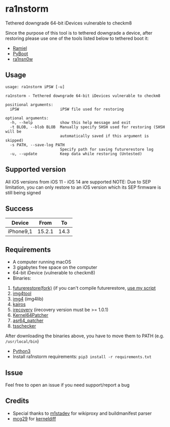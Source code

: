 # ra1nstorm
Tethered downgrade 64-bit iDevices vulnerable to checkm8

Since the purpose of this tool is to tethered downgrade a device, after restoring please use one of the tools listed below to tethered boot it:
* [Ramiel](https://github.com/MatthewPierson/Ramiel)
* [PyBoot](https://github.com/MatthewPierson/PyBoot)
* [ra1nsn0w](https://github.com/tihmstar/ra1nsn0w)
## Usage
```
usage: ra1nstorm iPSW [-u]

ra1nstorm - Tethered downgrade 64-bit iDevices vulnerable to checkm8

positional arguments:
  iPSW                  iPSW file used for restoring

optional arguments:
  -h, --help            show this help message and exit
  -t BLOB, --blob BLOB  Manually specify SHSH used for restoring (SHSH will be
                        automatically saved if this argument is skipped)
  -s PATH, --save-log PATH
                        Specify path for saving futurerestore log
  -u, --update          Keep data while restoring (Untested)
```
## Supported version
All iOS versions from iOS 11 - iOS 14 are supported
NOTE: Due to SEP limitation, you can only restore to an iOS version which its SEP firmware is still being signed
## Success
|  Device   |  From  |   To   |
|-----------|--------|--------|
| iPhone9,1 | 15.2.1 |  14.3  |
## Requirements
* A computer running macOS
* 3 gigabytes free space on the computer
* 64-bit iDevice (vulnerable to checkm8)
* Binaries:
1. [futurerestore(fork)](https://github.com/Mini-Exploit/futurerestore) (if you can't compile futurerestore, [use my script](https://github.com/Mini-Exploit/futurerestore-compiler)
2. [img4tool](https://github.com/tihmstar/img4tool)
3. [img4](https://github.com/xerub/img4lib) (img4lib)
4. [kairos](https://github.com/dayt0n/kairos)
5. [irecovery](https://github.com/libimobiledevice/libirecovery) (irecovery version must be >= 1.0.1)
6. [Kernel64Patcher](https://github.com/Ralph0045/Kernel64Patcher)
7. [asr64_patcher](https://github.com/exploit3dguy/asr64_patcher)
8. [tsschecker](https://github.com/1Conan/tsschecker)

After downloading the binaries above, you have to move them to PATH (e.g. ```/usr/local/bin```)

* [Python3](https://www.python.org/downloads/)
* Install ra1nstorm requirements: ```pip3 install -r requirements.txt```
## Issue
Feel free to open an issue if you need support/report a bug
## Credits
* Special thanks to [m1stadev](https://github.com/m1stadev) for wikiproxy and buildmanifest parser
* [mcg29](https://github.com/mcg29) for [kerneldiff](https://github.com/mcg29/kerneldiff)
